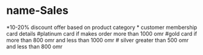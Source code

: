# name-Sales
*10-20% discount offer based on product category   * customer membership card details            #platinum card if makes order more than 1000 omr    #gold card if more than 800 omr and less than 1000 omr       # silver greater than 500 omr and less than 800 omr 
